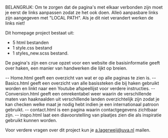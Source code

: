 BELANGRIJK: Om te zorgen dat de pagina's met elkaar verbonden zijn moet je eerst de links aanpassen zodat ze het ook doen. Alleö aanpasbare links zijn aangegeven met "LOCAL PATH".
Als je dit niet verandert werken de links niet!

Dit homepage project bestaat uit:
-  5 html bestanden
-  1 style.css bestand
-  1 styles_new.scss bestand.

De pagina's zijn een crue opzet voor een website die basisinformatie geeft over haken, een manier van handwerken die lijkt op breien. 

-- Home.html geeft een overzicht van wat er op alle paginas te zien is.
-- Basics.html geeft een overzicht van alle basissteken die bij haken gebruikt worden en linkt naar een Youtube afspeellijst voor verdere instructies.
-- Conversion.html geeft een omrekentabel weer waarin de verschillende maten van haaknaalden uit verschillende landen overzichtelijk zijn zodat je kan checken welke maat je nodig hebt indien je een internationaal patroon gebruikt.
-- contact.html is een pagina waarin contactgegevens zichtbaar zijn.
-- inspo.html laat een diavoorstelling van plaatjes zien die als inspiratie gebruikt kunnen worden.

Voor verdere vragen over dit project kun je a.lagerweij@uva.nl mailen.